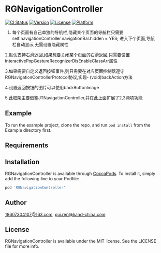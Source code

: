 # RGNavigationController

[![CI Status](https://img.shields.io/travis/18607304107@163.com/RGNavigationController.svg?style=flat)](https://travis-ci.org/18607304107@163.com/RGNavigationController)
[![Version](https://img.shields.io/cocoapods/v/RGNavigationController.svg?style=flat)](https://cocoapods.org/pods/RGNavigationController)
[![License](https://img.shields.io/cocoapods/l/RGNavigationController.svg?style=flat)](https://cocoapods.org/pods/RGNavigationController)
[![Platform](https://img.shields.io/cocoapods/p/RGNavigationController.svg?style=flat)](https://cocoapods.org/pods/RGNavigationController)

 1. 每个页面有自己单独的导航栏,隐藏某个页面的导航栏只需要self.navigationController.navigationBar.hidden = YES;
 进入下个页面,导航栏自动显示,无需设置隐藏属性
 
 2.默认支持右滑返回,如果想要关闭某个页面的右滑返回,只需要设置interactivePopGestureRecognizerDisEnableClassArr属性
 
 3.如果需要自定义返回按钮事件,则只需要在对应页面控制器遵守RGNavigationControllerProtocol协议,实现- (void)backAction方法
 
 4.设置返回按钮的图片可以使用backButtonImage
 
 5.此框架主要借鉴JTNavigationController,并在此上面扩展了2,3两项功能

## Example

To run the example project, clone the repo, and run `pod install` from the Example directory first.
 
## Requirements

## Installation

RGNavigationController is available through [CocoaPods](https://cocoapods.org). To install
it, simply add the following line to your Podfile:

```ruby
pod 'RGNavigationController'
```

## Author

18607304107@163.com, gui.ren@hand-china.com

## License

RGNavigationController is available under the MIT license. See the LICENSE file for more info.
